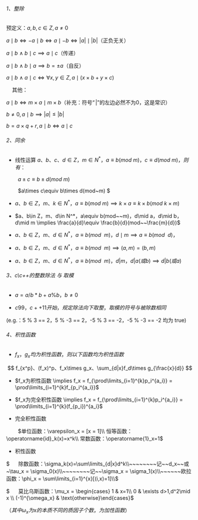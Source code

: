 ###### 1、整除

预定义：$a,b,c\in Z, a\ne 0$

$a\mid b\iff -a\mid b \iff a\mid-b \iff |a|\mid|b|$（正负无关）

$a\mid b~\land~b\mid c\implies a\mid c$（传递）

$a\mid b~\land~b\mid a \implies b=\pm a$（自反）

$a\mid b~\land~a\mid c\iff \forall x,y\in Z, a\mid(x\times b+y\times c)$

    其他：

$a\mid b\iff m\times a\mid m\times b$（补充：符号$“|”$的左边必然不为0，这是常识）

$b\ne 0,a\mid b \implies |a|\le|b|$

$b=a\times q + r, a\mid b \iff a\mid c$

###### 2、同余

+ 线性运算 $a、b、c、d\in Z，m\in N^*，a\equiv b(mod~m)，c\equiv d(mod~m)，则有：$

        $a\pm c\equiv b\pm d(mod~m)$

        $a\times c\equiv b\times d(mod~m) $

+ $a、b\in Z，m、k\in N^*，a\equiv b(mod~m) \implies k\times a\equiv k\times b(mod~k\times m)$

+ $a、b\in Z，m、d\in N^*，a\equiv b(mod~~m)，d\mid a，d\mid b，d\mid m \implies \frac{a}{d}\equiv \frac{b}{d}(mod~~\frac{m}{d})$

+ $a、b\in Z，m、d\in N^*，a\equiv b(mod~~m)，d\mid m \implies a\equiv b(mod~~d)，$

+ $a、b\in Z，m、d\in N^*，a\equiv b(mod~~m) \implies (a, m) = (b, m)$

+ $a、b\in Z，m、d\in N^*，a\equiv b(mod~~m)，d |m，d|a(或b) \implies d|b(或a)$

###### 3、c\c++的整数除法 与 取模

+ $a = a / b * b + a \% b，b\ne 0$

+ $c99，c++11开始，规定除法向下取整，取模的符号与被除数相同$

(e.g.：5 % 3 == 2，5 % -3 == 2，-5 % 3 == -2，-5 % -3 == -2  均为 true)

###### 4、积性函数

+ $f_x，g_x均为积性函数，则以下函数均为积性函数$

$$
f_{x^p}、(f_x)^p、f_x\times g_x、\sum_{d|x}f_d\times g_{\frac{x}{d}}
$$

+ $f_x为积性函数 \implies f_x = f_{\prod\limits_{i=1}^{k}p_i^{a_i}} =  \prod\limits_{i=1}^{k}f_{p_i^{a_i}}$

+ $f_x为完全积性函数 \implies f_x = f_{\prod\limits_{i=1}^{k}p_i^{a_i}} = \prod\limits_{i=1}^{k}(f_{p_i})^{a_i}$

+ 完全积性函数

        $单位函数：\varepsilon_x = [x = 1]\\
恒等函数：\operatorname{id}_k(x)=x^k\\
常数函数：\operatorname{1}_x=1$

+ 积性函数

$      除数函数：\sigma_k(x)=\sum\limits_{d|x}d^k\\~~~~~~~~记~~d_x~~或~\tau_x = \sigma_0(x)\\~~~~~~~~记~~\sigma_x = \sigma_1(x)\\~~~~~~欧拉函数：\phi_x = \sum\limits_{i=1}^{x}[(i,x)=1]\\$

$      莫比乌斯函数：\mu_x = \begin{cases} 1 & x=1\\ 0 & \exists d>1,d^2\mid x \\ (-1)^{\omega_x} & \text{otherwise}\end{cases}$

$（其中\omega_x为x的本质不同的质因子个数，为加性函数）$
